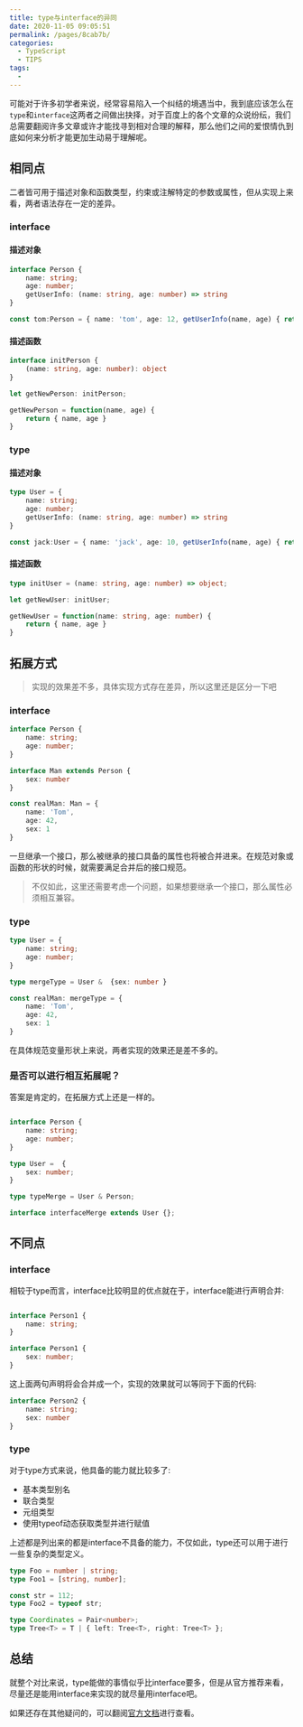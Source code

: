```yaml
---
title: type与interface的异同
date: 2020-11-05 09:05:51
permalink: /pages/8cab7b/
categories:
  - TypeScript
  - TIPS
tags:
  - 
---
```


可能对于许多初学者来说，经常容易陷入一个纠结的境遇当中，我到底应该怎么在`type`和`interface`这两者之间做出抉择，对于百度上的各个文章的众说纷纭，我们总需要翻阅许多文章或许才能找寻到相对合理的解释，那么他们之间的爱恨情仇到底如何来分析才能更加生动易于理解呢。

## 相同点

二者皆可用于描述对象和函数类型，约束或注解特定的参数或属性，但从实现上来看，两者语法存在一定的差异。

### interface

#### 描述对象

```typescript
interface Person {
    name: string;
    age: number;
    getUserInfo: (name: string, age: number) => string 
}

const tom:Person = { name: 'tom', age: 12, getUserInfo(name, age) { return name + age } };
```

#### 描述函数

```typescript
interface initPerson {
    (name: string, age: number): object
}

let getNewPerson: initPerson;

getNewPerson = function(name, age) {
    return { name, age }
}
```

### type

#### 描述对象

```typescript
type User = {
    name: string;
    age: number;
    getUserInfo: (name: string, age: number) => string 
}

const jack:User = { name: 'jack', age: 10, getUserInfo(name, age) { return name + age } };
```

#### 描述函数

```typescript
type initUser = (name: string, age: number) => object;

let getNewUser: initUser;

getNewUser = function(name: string, age: number) {
    return { name, age }
}
```

## 拓展方式

> 实现的效果差不多，具体实现方式存在差异，所以这里还是区分一下吧

### interface

```typescript
interface Person {
    name: string;
    age: number;
}

interface Man extends Person {
    sex: number
}

const realMan: Man = { 
    name: 'Tom',
    age: 42,
    sex: 1
}
```

一旦继承一个接口，那么被继承的接口具备的属性也将被合并进来。在规范对象或函数的形状的时候，就需要满足合并后的接口规范。

> 不仅如此，这里还需要考虑一个问题，如果想要继承一个接口，那么属性必须相互兼容。

### type

```typescript
type User = {
    name: string;
    age: number;
}

type mergeType = User &  {sex: number }

const realMan: mergeType = { 
    name: 'Tom',
    age: 42,
    sex: 1
}

```

在具体规范变量形状上来说，两者实现的效果还是差不多的。


### 是否可以进行相互拓展呢？

答案是肯定的，在拓展方式上还是一样的。

```typescript

interface Person {
    name: string;
    age: number;
}

type User =  {
    sex: number;
}

type typeMerge = User & Person;

interface interfaceMerge extends User {};

```

## 不同点

### interface

相较于type而言，interface比较明显的优点就在于，interface能进行声明合并:

```typescript

interface Person1 {
    name: string;
}

interface Person1 {
    sex: number;
}

```

这上面两句声明将会合并成一个，实现的效果就可以等同于下面的代码:

```typescript
interface Person2 {
    name: string;
    sex: number
}
```

### type

对于type方式来说，他具备的能力就比较多了:

- 基本类型别名
- 联合类型
- 元组类型
- 使用typeof动态获取类型并进行赋值

上述都是列出来的都是interface不具备的能力，不仅如此，type还可以用于进行一些复杂的类型定义。

```typescript
type Foo = number | string;
type Foo1 = [string, number];

const str = 112;
type Foo2 = typeof str;

type Coordinates = Pair<number>;  
type Tree<T> = T | { left: Tree<T>, right: Tree<T> };
```

## 总结

就整个对比来说，type能做的事情似乎比interface要多，但是从官方推荐来看，尽量还是能用interface来实现的就尽量用interface吧。

如果还存在其他疑问的，可以翻阅[官方文档](https://www.tslang.cn/docs/home.html)进行查看。